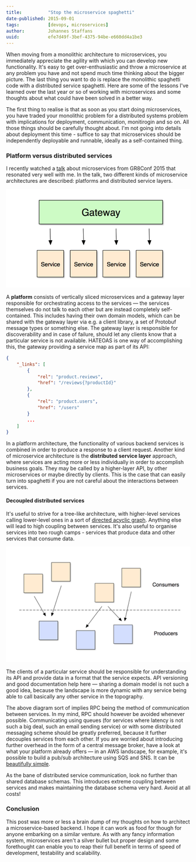 ```yaml
---
title:          "Stop the microservice spaghetti"
date-published: 2015-09-01
tags:           [devops, microservices]
author:         Johannes Staffans
uuid:           efe7d49f-3bef-4375-94be-e660dd4a1be3
---
```


When moving from a monolithic architecture to microservices, you immediately appreciate the agility
with which you can develop new functionality. It's easy to get over-enthusiastic and throw a microservice
at any problem you have and not spend much time thinking about the bigger picture. The last thing you want
to do is replace the monolithic spaghetti code with a distributed service spaghetti. Here are some of the 
lessons I've learned over the last year or so of working with microservices and some thoughts about
what could have been solved in a better way.

The first thing to realise is that as soon as you start doing microservices, you have traded your 
monolithic problem for a distributed systems problem with implications for deployment, communication, monitirogin and so on. 
All those things should be carefully thought about. I'm not going into details about deployment this time -
suffice to say that microservices should be independently deployable and runnable, ideally as a self-contained
thing. 

### Platform versus distributed services

I recently watched a [talk](https://www.youtube.com/watch?v=yk_VlKUDKMA) about microservices from GR8Conf 2015 
that resonated very well with me. In the talk, two different kinds of microservice architectures are described:
platforms and distributed service layers. 

![platform](/images/platform.png)

A **platform** consists of vertically sliced microservices and a gateway layer responsible for orchestrating access 
to the services — the services themselves do not talk to each other but are instead completely self-contained.
This includes having their own domain models, which can be shared with the gateway layer via e.g. a client library,
a set of Protobuf message types or something else. The gateway layer is responsible for discoverability and in case of 
failure, should let any clients know that a particular service is not available. HATEOAS is one way of accomplishing
this, the gateway providing a service map as part of its API:

```json
{
    "_links": [
        {
            "rel": "product.reviews",
            "href": "/reviews{?productId}"
        },
        {
            "rel": "product.users",
            "href": "/users"
        }
        ...
    ]
}
```

In a platform architecture, the functionality of various backend services is combined in order to produce
a response to a client request. Another kind of microservice architecture is the **distributed service layer** approach,
where services are acting more or less individually in order to accomplish business goals. They may be called
by a higher-layer API, by other microservices or maybe directly by clients. This is the case that can easily
turn into spaghetti if you are not careful about the interactions between services.

#### Decoupled distributed services

It's useful to strive for a tree-like architecture, with higher-level services calling lower-level ones
in a sort of [directed acyclic graph](https://en.wikipedia.org/wiki/Directed_acyclic_graph). Anything else
will lead to high coupling between services. It's also useful to organise services into two rough camps -
services that produce data and other services that consume data. 

![platform](/images/distributed-services.png)

The clients of a particular service should be responsible for understanding its API and provide data in a 
format that the service expects. API versioning and good documentation help here — sharing a domain model
is not such a good idea, because the landscape is more dynamic with any service being able to call basically
any other service in the topography. 

The above diagram sort of implies RPC being the method of communication between services. In my mind, RPC
should however be avoided whenever possible. Communicating using queues (for services where latency
is not such a big deal, such an email sending service) or with some distributed messaging scheme should
be greatly preferred, because it further decouples services from each other. If you are worried about
introducing further overhead in the form of a central message broker, have a look at what your platform
already offers — in an AWS landscape, for example, it's possible to build a pub/sub architecture
using SQS and SNS. It can be [beautifully simple](https://github.com/meducation/propono). 

As the bane of distributed service communication, look no further than shared database schemas. 
This introduces extreme coupling between services and makes maintaining the database schema very
hard. Avoid at all costs!

### Conclusion

This post was more or less a brain dump of my thoughts on how to architect a microservice-based backend.
I hope it can work as food for though for anyone embarking on a similar venture. As with any fancy
information system, microservices aren't a silver bullet but proper design and some forethought
can enable you to reap their full benefit in terms of speed of development, testability and scalability.




